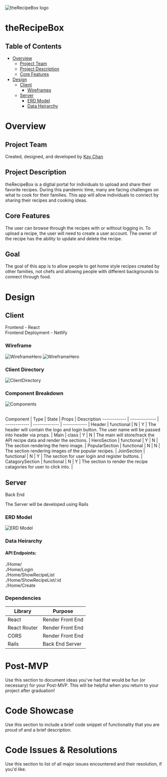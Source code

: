 ![theRecipeBox logo](./readmeDoc/theRecipeBox_Hero.png)

# theRecipeBox

## Table of Contents

- [Overview](#overview)
  - [Project Team](#project-team)
  - [Project Description](#project-description)
  - [Core Features](#core-features)
- [Design](#design)
  - [Client](#client)
    - [Wireframes](#wireframes)
  - [Server](#client)
    - [ERD Model](#erd-model)
    - [Data Heirarchy](#data-heirarchy)

# Overview

## Project Team

Created, designed, and developed by [Kay Chan](https://github.com/kaych26)

## Project Description

theRecipeBox is a digtial portal for individuals to upload and share their favorite recipes. During this pandemic time, many are facing challenges on what to cook for their families. This app will allow individuals to connect by sharing their recipes and cooking ideas.

## Core Features

The user can browse through the recipes with or without logging in. To upload a recipe, the user will need to create a user account. The owner of the recipe has the ability to update and delete the recipe.

## Goal

The goal of this app is to allow people to get home style recipes created by other families, not chefs and allowing people with different backgrounds to connect through food.

# Design

## Client

Frontend - React
</br>
Frontend Deployment - Netlify

### Wireframe

![WireframeHero](./readmeDoc/theRecipeBox_wireframe1.png)
![WireframeHero](./readmeDoc/theRecipeBox_wireframe2.png)

### Client Directory

![ClientDirectory](./readmeDoc/client_directory.png)

### Component Breakdown

![Components](./readmeDoc/components.png)

</br>
Component | Type | State | Props | Description
------------ | ------------- | ------------ | ------------- | ------------ |
Header | functional | N | Y | The header will contain the logo and login button.  The user name will be passed into header via props. |
Main | class | Y | N | The main will store/track the API recipe data and render the sections. |
HeroSection | functional | Y | N | The section rendering the hero image. |
PopularSection | functional | N | N | The section rendering images of the popular recipes. |
JoinSection | functional | N | Y | The section for user login and register buttons. |
CatagorySection | functional | N | Y | The section to render the recipe catagories for user to click into. |

## Server

Back End

The Server will be developed using Rails

### ERD Model

![ERD Model](./readmeDoc/theRecipeBox.png)

### Data Heirarchy

#### API Endpoints:

./Home/
</br>
./Home/Login
</br>
./Home/ShowRecipeList
</br>
./Home/ShowRecipeList/:id
</br>
./Home/Create
</br>

### Dependencies

| Library      | Purpose          |
| ------------ | ---------------- |
| React        | Render Front End |
| React Router | Render Front End |
| CORS         | Render Front End |
| Rails        | Back End Server  |

# Post-MVP

Use this section to document ideas you've had that would be fun (or necessary) for your Post-MVP. This will be helpful when you return to your project after graduation!

# Code Showcase

Use this section to include a brief code snippet of functionality that you are proud of and a brief description.

# Code Issues & Resolutions

Use this section to list of all major issues encountered and their resolution, if you'd like.
